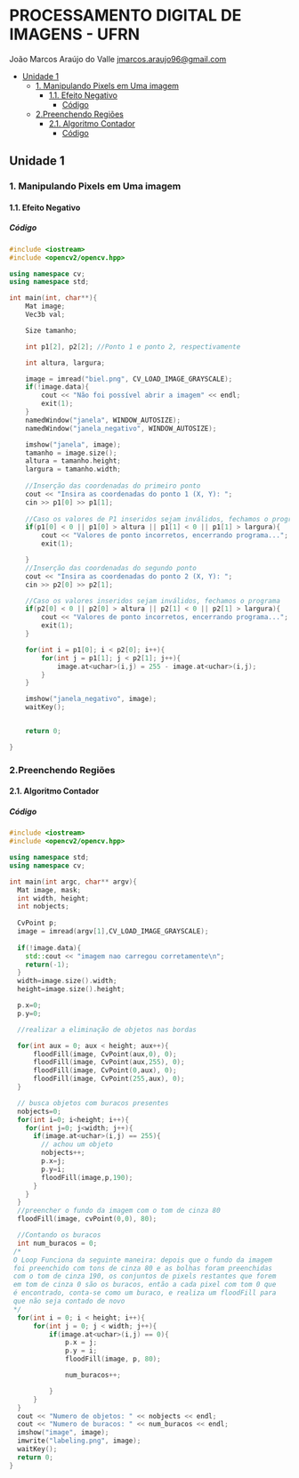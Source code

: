 # PROCESSAMENTO DIGITAL DE IMAGENS - UFRN
João Marcos Araújo do Valle <jmarcos.araujo96@gmail.com>
<!-- START doctoc generated TOC please keep comment here to allow auto update -->
<!-- DON'T EDIT THIS SECTION, INSTEAD RE-RUN doctoc TO UPDATE -->


- [Unidade 1](#unidade-1)
  - [1. Manipulando Pixels em Uma imagem](#1-manipulando-pixels-em-uma-imagem)
    - [1.1. Efeito Negativo](#11-efeito-negativo)
      - [Código](#c%C3%B3digo)
  - [2.Preenchendo Regiões](#2preenchendo-regi%C3%B5es)
    - [2.1. Algoritmo Contador](#21-algoritmo-contador)
      - [Código](#c%C3%B3digo-1)

<!-- END doctoc generated TOC please keep comment here to allow auto update -->


## Unidade 1
### 1. Manipulando Pixels em Uma imagem
#### 1.1. Efeito Negativo

##### Código

```c++
#include <iostream>
#include <opencv2/opencv.hpp>

using namespace cv;
using namespace std;

int main(int, char**){
    Mat image;
    Vec3b val;

    Size tamanho;

    int p1[2], p2[2]; //Ponto 1 e ponto 2, respectivamente

    int altura, largura; 

    image = imread("biel.png", CV_LOAD_IMAGE_GRAYSCALE);
    if(!image.data){
        cout << "Não foi possível abrir a imagem" << endl;
        exit(1);
    }
    namedWindow("janela", WINDOW_AUTOSIZE);
    namedWindow("janela_negativo", WINDOW_AUTOSIZE);

    imshow("janela", image);
    tamanho = image.size();
    altura = tamanho.height;
    largura = tamanho.width; 
    
    //Inserção das coordenadas do primeiro ponto
    cout << "Insira as coordenadas do ponto 1 (X, Y): ";
    cin >> p1[0] >> p1[1];
    
    //Caso os valores de P1 inseridos sejam inválidos, fechamos o programa
    if(p1[0] < 0 || p1[0] > altura || p1[1] < 0 || p1[1] > largura){
        cout << "Valores de ponto incorretos, encerrando programa...";
        exit(1);

    }
    //Inserção das coordenadas do segundo ponto
    cout << "Insira as coordenadas do ponto 2 (X, Y): ";
    cin >> p2[0] >> p2[1];

    //Caso os valores inseridos sejam inválidos, fechamos o programa
    if(p2[0] < 0 || p2[0] > altura || p2[1] < 0 || p2[1] > largura){
        cout << "Valores de ponto incorretos, encerrando programa...";
        exit(1);
    }

    for(int i = p1[0]; i < p2[0]; i++){
        for(int j = p1[1]; j < p2[1]; j++){
            image.at<uchar>(i,j) = 255 - image.at<uchar>(i,j);
        }
    }

    imshow("janela_negativo", image);
    waitKey();


    return 0;

}
```
### 2.Preenchendo Regiões 
#### 2.1. Algoritmo Contador

##### Código

```c++
#include <iostream>
#include <opencv2/opencv.hpp>

using namespace std;
using namespace cv;

int main(int argc, char** argv){
  Mat image, mask;
  int width, height;
  int nobjects;
  
  CvPoint p;
  image = imread(argv[1],CV_LOAD_IMAGE_GRAYSCALE);
  
  if(!image.data){
    std::cout << "imagem nao carregou corretamente\n";
    return(-1);
  }
  width=image.size().width;
  height=image.size().height;

  p.x=0;
  p.y=0;

  //realizar a eliminação de objetos nas bordas

  for(int aux = 0; aux < height; aux++){
      floodFill(image, CvPoint(aux,0), 0);
      floodFill(image, CvPoint(aux,255), 0);
      floodFill(image, CvPoint(0,aux), 0);
      floodFill(image, CvPoint(255,aux), 0);
  }

  // busca objetos com buracos presentes
  nobjects=0;
  for(int i=0; i<height; i++){
    for(int j=0; j<width; j++){
      if(image.at<uchar>(i,j) == 255){
		// achou um objeto
		nobjects++;
		p.x=j;
		p.y=i;
		floodFill(image,p,190);
	  }
	}
  }
  //preencher o fundo da imagem com o tom de cinza 80
  floodFill(image, cvPoint(0,0), 80);

  //Contando os buracos
  int num_buracos = 0;
 /*
 O Loop Funciona da seguinte maneira: depois que o fundo da imagem
 foi preenchido com tons de cinza 80 e as bolhas foram preenchidas
 com o tom de cinza 190, os conjuntos de pixels restantes que forem
 em tom de cinza 0 são os buracos, então a cada pixel com tom 0 que
 é encontrado, conta-se como um buraco, e realiza um floodFill para
 que não seja contado de novo
 */
  for(int i = 0; i < height; i++){
      for(int j = 0; j < width; j++){
          if(image.at<uchar>(i,j) == 0){
              p.x = j;
              p.y = i;
              floodFill(image, p, 80);

              num_buracos++;

          }
      }
  }
  cout << "Numero de objetos: " << nobjects << endl;
  cout << "Numero de buracos: " << num_buracos << endl;
  imshow("image", image);
  imwrite("labeling.png", image);
  waitKey();
  return 0;
}
```


